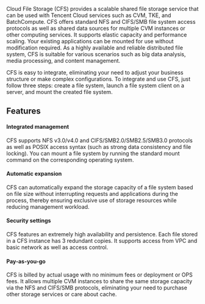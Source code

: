 
Cloud File Storage (CFS) provides a scalable shared file storage service that can be used with Tencent Cloud services such as CVM, TKE, and BatchCompute. CFS offers standard NFS and CIFS/SMB file system access protocols as well as shared data sources for multiple CVM instances or other computing services. It supports elastic capacity and performance scaling. Your existing applications can be mounted for use without modification required. As a highly available and reliable distributed file system, CFS is suitable for various scenarios such as big data analysis, media processing, and content management.

CFS is easy to integrate, eliminating your need to adjust your business structure or make complex configurations. To integrate and use CFS, just follow three steps: create a file system, launch a file system client on a server, and mount the created file system.

## Features
#### Integrated management
CFS supports NFS v3.0/v4.0 and CIFS/SMB2.0/SMB2.5/SMB3.0 protocols as well as POSIX access syntax (such as strong data consistency and file locking). You can mount a file system by running the standard mount command on the corresponding operating system.

#### Automatic expansion
CFS can automatically expand the storage capacity of a file system based on file size without interrupting requests and applications during the process, thereby ensuring exclusive use of storage resources while reducing management workload.

#### Security settings
CFS features an extremely high availability and persistence. Each file stored in a CFS instance has 3 redundant copies.
It supports access from VPC and basic network as well as access control.

#### Pay-as-you-go
CFS is billed by actual usage with no minimum fees or deployment or OPS fees. It allows multiple CVM instances to share the same storage capacity via the NFS and CIFS/SMB protocols, eliminating your need to purchase other storage services or care about cache.



